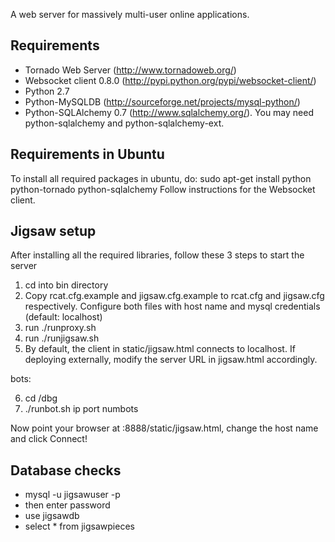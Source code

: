A web server for massively multi-user online applications.

Requirements
---

- Tornado Web Server (http://www.tornadoweb.org/)
- Websocket client 0.8.0 (http://pypi.python.org/pypi/websocket-client/)
- Python 2.7
- Python-MySQLDB (http://sourceforge.net/projects/mysql-python/)
- Python-SQLAlchemy 0.7 (http://www.sqlalchemy.org/). You may need python-sqlalchemy and python-sqlalchemy-ext.


Requirements in Ubuntu
---

To install all required packages in ubuntu, do:
sudo apt-get install python python-tornado python-sqlalchemy 
Follow instructions for the Websocket client.


Jigsaw setup
--- 

After installing all the required libraries, follow these 3 steps to start the server

1. cd into bin directory
2. Copy rcat.cfg.example and jigsaw.cfg.example to rcat.cfg and jigsaw.cfg respectively. Configure both files with host name and mysql credentials (default: localhost)
3. run ./runproxy.sh
4. run ./runjigsaw.sh
5. By default, the client in static/jigsaw.html connects to localhost. If deploying externally, modify the server URL in jigsaw.html accordingly.

bots:

6. cd /dbg
7. ./runbot.sh ip port numbots


Now point your browser at <host>:8888/static/jigsaw.html, change the host name and click Connect!


Database checks
---

- mysql -u jigsawuser -p 
- then enter password
- use jigsawdb
- select * from jigsawpieces
